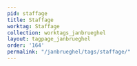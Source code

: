 ```yaml
---
pid: staffage
title: Staffage
worktag: Staffage
collection: worktags_janbrueghel
layout: tagpage_janbrueghel
order: '164'
permalink: "/janbrueghel/tags/staffage/"
---
```

